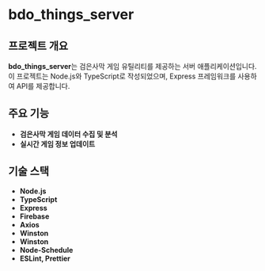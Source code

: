 # bdo_things_server

## 프로젝트 개요

**bdo_things_server**는 검은사막 게임 유틸리티를 제공하는 서버 애플리케이션입니다. 이 프로젝트는 Node.js와 TypeScript로 작성되었으며, Express 프레임워크를 사용하여 API를 제공합니다.

## 주요 기능
- **검은사막 게임 데이터 수집 및 분석**
- **실시간 게임 정보 업데이트**
 
## 기술 스택

- **Node.js**
- **TypeScript**
- **Express**
- **Firebase**
- **Axios**
- **Winston**
- **Winston**
- **Node-Schedule**
- **ESLint, Prettier**
